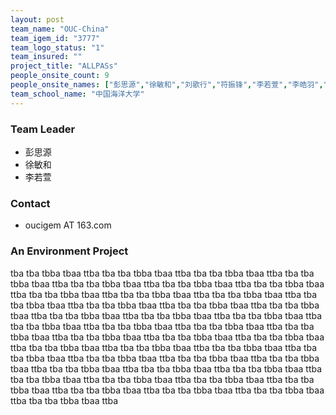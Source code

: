 ```yaml
---
layout: post
team_name: "OUC-China"
team_igem_id: "3777"
team_logo_status: "1"
team_insured: ""
project_title: "ALLPASs"
people_onsite_count: 9
people_onsite_names: ["彭思源","徐敏和","刘歌行","符振锋","李若萱","李皓羽","张馥淳","钟振波","魏坤宇"]
team_school_name: "中国海洋大学"
---
```



### Team Leader
* 彭思源
* 徐敏和
* 李若萱

### Contact
* oucigem AT 163.com

### An Environment Project

tba tba tbba tbaa ttba tba tba tbba tbaa ttba tba tba tbba tbaa ttba tba tba tbba tbaa ttba tba tba tbba tbaa ttba tba tba tbba tbaa ttba tba tba tbba tbaa ttba tba tba tbba tbaa ttba tba tba tbba tbaa ttba tba tba tbba tbaa ttba tba tba tbba tbaa ttba tba tba tbba tbaa ttba tba tba tbba tbaa ttba tba tba tbba tbaa ttba tba tba tbba tbaa ttba tba tba tbba tbaa ttba tba tba tbba tbaa ttba tba tba tbba tbaa ttba tba tba tbba tbaa ttba tba tba tbba tbaa ttba tba tba tbba tbaa ttba tba tba tbba tbaa ttba tba tba tbba tbaa ttba tba tba tbba tbaa ttba tba tba tbba tbaa ttba tba tba tbba tbaa ttba tba tba tbba tbaa ttba tba tba tbba tbaa ttba tba tba tbba tbaa ttba tba tba tbba tbaa ttba tba tba tbba tbaa ttba tba tba tbba tbaa ttba tba tba tbba tbaa ttba tba tba tbba tbaa ttba tba tba tbba tbaa ttba tba tba tbba tbaa ttba tba tba tbba tbaa ttba tba tba tbba tbaa ttba tba tba tbba tbaa ttba tba tba tbba tbaa ttba tba tba tbba tbaa ttba tba tba tbba tbaa ttba 
